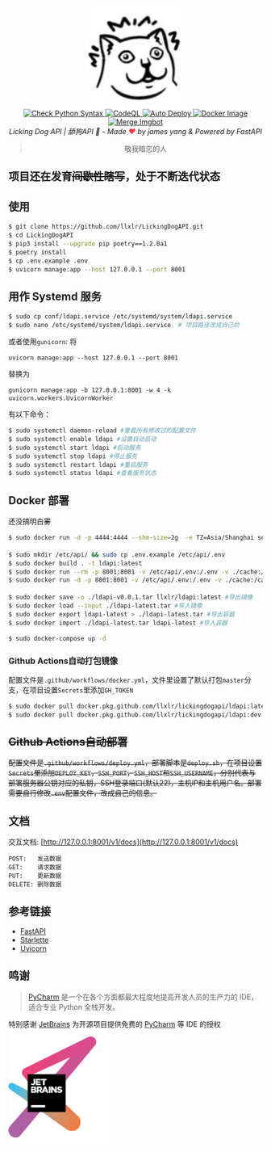 <p align="center">
  <a href="https://api.white-album.top/">
    <img width="200px" src="./app/static/img/mur_cat.png" alt='LickingDogAPI'>
  </a>
  <br>
  <a href="https://github.com/llxlr/LickingDogAPI/actions/workflows/syntax.yml">
    <img src="https://github.com/llxlr/LickingDogAPI/actions/workflows/syntax.yml/badge.svg" alt="Check Python Syntax">
  </a>
  <a href="https://github.com/llxlr/LickingDogAPI/actions/workflows/codeql-analysis.yml">
    <img src="https://github.com/llxlr/LickingDogAPI/actions/workflows/codeql-analysis.yml/badge.svg" alt="CodeQL">
  </a>
  <a href="https://github.com/llxlr/LickingDogAPI/actions/workflows/deploy.yml">
    <img src="https://github.com/llxlr/LickingDogAPI/actions/workflows/deploy.yml/badge.svg" alt="Auto Deploy">
  </a>
  <a href="https://github.com/llxlr/LickingDogAPI/actions/workflows/docker.yml">
    <img src="https://github.com/llxlr/LickingDogAPI/actions/workflows/docker.yml/badge.svg" alt="Docker Image">
  </a>
  <a href="https://github.com/llxlr/LickingDogAPI/actions/workflows/merge.yml">
    <img src="https://github.com/llxlr/LickingDogAPI/actions/workflows/merge.yml/badge.svg" alt="Merge Imgbot">
  </a>
  <br>
  <em>Licking Dog API | 舔狗API 🍭 - Made <span style="color:#f03d41">❤</span> by james yang & Powered by <a src="https://fastapi.tiangolo.com/">FastAPI</a></em>
</p>
<blockquote><p align="center">敬我暗恋的人</p></blockquote>

## 项目还在发育~~间歇性瞎写~~，处于不断迭代状态

## 使用

```bash
$ git clone https://github.com/llxlr/LickingDogAPI.git
$ cd LickingDogAPI
$ pip3 install --upgrade pip poetry==1.2.0a1
$ poetry install
$ cp .env.example .env
$ uvicorn manage:app --host 127.0.0.1 --port 8001
```

## 用作 Systemd 服务

```bash
$ sudo cp conf/ldapi.service /etc/systemd/system/ldapi.service
$ sudo nano /etc/systemd/system/ldapi.service  # 项目路径改成自己的
```

或者使用`gunicorn`:
将
```
uvicorn manage:app --host 127.0.0.1 --port 8001
```
替换为
```
gunicorn manage:app -b 127.0.0.1:8001 -w 4 -k uvicorn.workers.UvicornWorker
```

有以下命令：

```bash
$ sudo systemctl daemon-reload #重载所有修改过的配置文件
$ sudo systemctl enable ldapi #设置自动启动
$ sudo systemctl start ldapi #启动服务
$ sudo systemctl stop ldapi #停止服务
$ sudo systemctl restart ldapi #重启服务
$ sudo systemctl status ldapi #查看服务状态
```

## Docker 部署

还没搞明白~~雾~~

```bash
$ sudo docker run -d -p 4444:4444 --shm-size=2g  -e TZ=Asia/Shanghai selenium/standalone-chrome

$ sudo mkdir /etc/api/ && sudo cp .env.example /etc/api/.env
$ sudo docker build . -t ldapi:latest
$ sudo docker run --rm -p 8001:8001 -v /etc/api/.env:/.env -v ./cache:/cache -t llxlr/ldapi:latest #临时调试
$ sudo docker run -d -p 8001:8001 -v /etc/api/.env:/.env -v ./cache:/cache -t llxlr/ldapi:latest   #或直接部署

$ sudo docker save -o ./ldapi-v0.0.1.tar llxlr/ldapi:latest #导出镜像
$ sudo docker load --input ./ldapi-latest.tar #导入镜像
$ sudo docker export ldapi-latest > ./ldapi-latest.tar #导出容器
$ sudo docker import ./ldapi-latest.tar ldapi-latest #导入容器
```

```bash
$ sudo docker-compose up -d
```

### Github Actions自动打包镜像

配置文件是`.github/workflows/docker.yml`，文件里设置了默认打包`master`分支，在项目设置`Secrets`里添加`GH_TOKEN`

```bash
$ sudo docker pull docker.pkg.github.com/llxlr/lickingdogapi/ldapi:latest
$ sudo docker pull docker.pkg.github.com/llxlr/lickingdogapi/ldapi:dev
```

## ~~Github Actions自动部署~~

~~配置文件是`.github/workflows/deploy.yml`，部署脚本是`deploy.sh`，在项目设置`Secrets`里添加`DEPLOY_KEY`，`SSH_PORT`，`SSH_HOST`和`SSH_USERNAME`，分别代表与部署服务器公钥对应的私钥，SSH登录端口(默认22)，主机IP和主机用户名。部署需要自行修改`.env`配置文件，改成自己的信息。~~

## 文档

交互文档: [http://127.0.0.1:8001/v1/docs](http://127.0.0.1:8001/v1/docs)

``` 
POST:   发送数据
GET:    请求数据
PUT:    更新数据
DELETE: 删除数据
```

## 参考链接

 - [FastAPI](https://fastapi.tiangolo.com/)
 - [Starlette](https://www.starlette.io/)
 - [Uvicorn](https://www.uvicorn.org/)

## 鸣谢

> [PyCharm](https://zh.wikipedia.org/zh-hans/PyCharm) 是一个在各个方面都最大程度地提高开发人员的生产力的 IDE，适合专业 Python 全栈开发。

特别感谢 [JetBrains](https://www.jetbrains.com/?from=LickingDogAPI) 为开源项目提供免费的 [PyCharm](https://www.jetbrains.com/pycharm/?from=LickingDogAPI) 等 IDE 的授权  
[<img src=".github/jetbrains.png" width="200px"/>](https://www.jetbrains.com/?from=LickingDogAPI)
